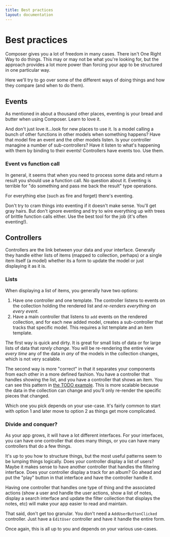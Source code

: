 ```yaml
---
title: Best practices
layout: documentation
---
```


# Best practices

Composer gives you a lot of freedom in many cases. There isn't One Right Way to
do things. This may or may not be what you're looking for, but the approach
provides a lot more power than forcing your app to be structured in one
particular way.

Here we'll try to go over some of the different ways of doing things and how
they compare (and when to do them).

## Events

As mentioned in about a thousand other places, eventing is your bread and butter
when using Composer. Learn to love it.

And don't just love it...look for new places to use it. Is a model calling a
bunch of other functions in other models when something happens? Have that model
fire an event and the other models listen. Is your controller managine a number
of sub-controllers? Have it listen to what's happening with them by binding to
their events! Controllers have events too. Use them.

### Event vs function call

In general, it seems that when you need to process some data and return a result
you should use a function call. No question about it. Eventing is terrible for
"do something and pass me back the result" type operations.

For everything else (such as fire and forget) there's eventing.

Don't try to cram things into eventing if it doesn't make sense. You'll get gray
hairs. But don't ignore eventing and try to wire everything up with trees of
brittle function calls either. Use the best tool for the job (it's often
eventing!).

## Controllers

Controllers are the link between your data and your interface. Generally they
handle either lists of items (mapped to collection, perhaps) or a single item
itself (a model) whether its a form to update the model or just displaying it as
it is.

### Lists

When displaying a list of items, you generally have two options:

1. Have one controller and one template. The controller listens to events on the
collection holding the rendered list and *re-renders everything on every event*.
1. Have a main controller that listens to `add` events on the rendered
collection, and for each new added model, creates a sub-controller that tracks
that specific model. This requires a list template and an item template.

The first way is quick and dirty. It is great for small lists of data or for
large lists of data that *rarely change*. You will be re-rendering the entire
view *every time* any of the data in *any* of the models in the collection
changes, which is not very scalable.

The second way is more "correct" in that it separates your components from each
other in a more defined fashion. You have a controller that handles showing the
list, and you have a controller that shows an item. You can see this pattern in
[the TODO example](/composer.js/examples/todo). This is more scalable because
the data in the collection can change and you'll only re-render the specific
pieces that changed.

Which one you pick depends on your use-case. It's fairly common to start with
option 1 and later move to option 2 as things get more complicated.

### Divide and conquer?

As your app grows, it will have a lot different interfaces. For your interfaces,
you can have one controller that does many things, or you can have many
controllers that do a few things.

It's up to you how to structure things, but the most useful patterns seem to be
lumping things logically. Does your controller display a list of users? Maybe it
makes sense to have another controller that handles the filtering interface.
Does your controller display a track for an album? Go ahead and put the "play"
button in that interface and have the controller handle it.

Having one controller that handles one type of thing and the associated actions
(show a user and handle the user actions, show a list of notes, display a search
interface and update the filter collection that displays the notes, etc) will
make your app easier to read and maintain.

That said, don't get too granular. You don't need a `AddUserButtonClicked`
controller. Just have a `EditUser` controller and have it handle the entire
form.

Once again, this is all up to you and depends on your various use-cases.

